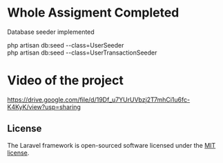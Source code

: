 # Whole Assigment Completed

Database seeder implemented 

php artisan db:seed --class=UserSeeder <br/>
php artisan db:seed --class=UserTransactionSeeder

# Video of the project
https://drive.google.com/file/d/19Df_u7YUrUVbzj2T7mhCi1u6fc-K4KyK/view?usp=sharing

## License

The Laravel framework is open-sourced software licensed under the [MIT license](https://opensource.org/licenses/MIT).
